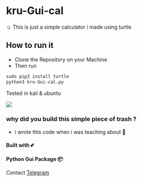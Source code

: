 # kru-Gui-cal
☺️ This is just a simple calculator i made using turtle 



## How to run it
  - Clone the Repository on your Machine
  - Then run

```markdown
sudo pip3 install turtle
python3 kru-Gui-cal.py
```


Tested in kali & ubuntu


![](https://github.com/kruz26/kru-Gui-cal/blob/main/example.jpg)

### why did you build this simple piece of trash ?

   * i wrote this code when i was teaching about 🐢


#### Built with 💕

**Python Gui Package 📦**

Contact [Telegram](https://t.me/KruzTv1)

